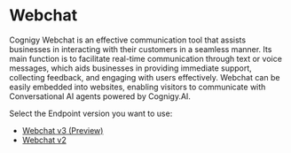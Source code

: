 # Webchat

Cognigy Webchat is an effective communication tool that assists businesses in interacting with their customers in a seamless manner. 
Its main function is to facilitate real-time communication through text or voice messages, which aids businesses in providing immediate support, collecting feedback, and engaging with users effectively. Webchat can be easily embedded into websites, enabling visitors to communicate with Conversational AI agents powered by Cognigy.AI.

Select the Endpoint version you want to use:

- [Webchat v3 (Preview)](../../../webchat/v3/configuration.md)
- [Webchat v2](../../../webchat/v2/configuration.md)